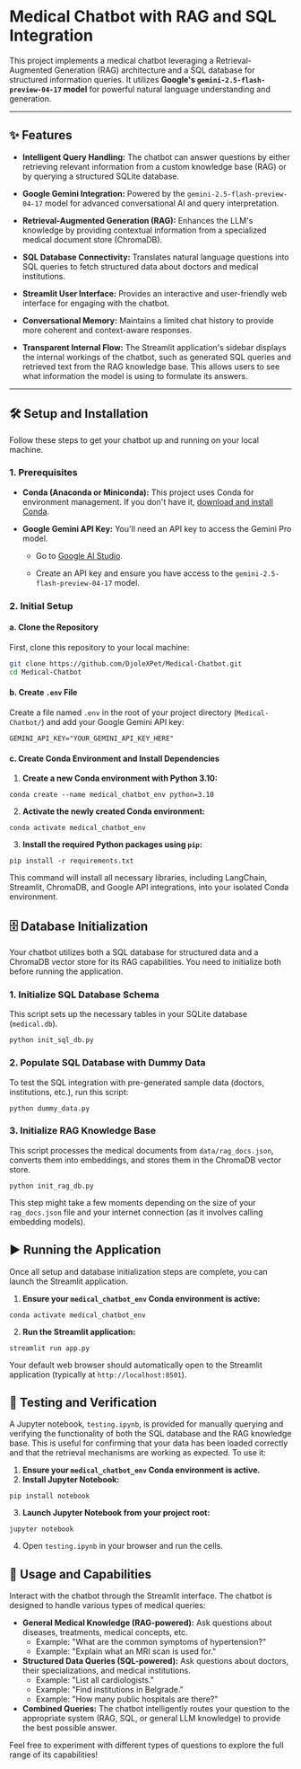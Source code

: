 # Medical Chatbot with RAG and SQL Integration

This project implements a medical chatbot leveraging a Retrieval-Augmented Generation (RAG) architecture and a SQL database for structured information queries. It utilizes **Google's `gemini-2.5-flash-preview-04-17` model** for powerful natural language understanding and generation.

---

## ✨ Features

* **Intelligent Query Handling:** The chatbot can answer questions by either retrieving relevant information from a custom knowledge base (RAG) or by querying a structured SQLite database.

* **Google Gemini Integration:** Powered by the `gemini-2.5-flash-preview-04-17` model for advanced conversational AI and query interpretation.

* **Retrieval-Augmented Generation (RAG):** Enhances the LLM's knowledge by providing contextual information from a specialized medical document store (ChromaDB).

* **SQL Database Connectivity:** Translates natural language questions into SQL queries to fetch structured data about doctors and medical institutions.

* **Streamlit User Interface:** Provides an interactive and user-friendly web interface for engaging with the chatbot.

* **Conversational Memory:** Maintains a limited chat history to provide more coherent and context-aware responses.

* **Transparent Internal Flow:** The Streamlit application's sidebar displays the internal workings of the chatbot, such as generated SQL queries and retrieved text from the RAG knowledge base. This allows users to see what information the model is using to formulate its answers.

---

## 🛠️ Setup and Installation

Follow these steps to get your chatbot up and running on your local machine.

### 1. Prerequisites

* **Conda (Anaconda or Miniconda):** This project uses Conda for environment management. If you don't have it, [download and install Conda](https://docs.conda.io/en/latest/miniconda.html).

* **Google Gemini API Key:** You'll need an API key to access the Gemini Pro model.

    * Go to [Google AI Studio](https://aistudio.google.com/).

    * Create an API key and ensure you have access to the `gemini-2.5-flash-preview-04-17` model.

### 2. Initial Setup

#### a. Clone the Repository

First, clone this repository to your local machine:

```bash
git clone https://github.com/DjoleXPet/Medical-Chatbot.git
cd Medical-Chatbot
```

#### b. Create `.env` File
Create a file named `.env` in the root of your project directory (`Medical-Chatbot/`) and add your Google Gemini API key:
```
GEMINI_API_KEY="YOUR_GEMINI_API_KEY_HERE"
```


#### c. Create Conda Environment and Install Dependencies
1. **Create a new Conda environment with Python 3.10:**
```
conda create --name medical_chatbot_env python=3.10
```
2. **Activate the newly created Conda environment:**
```
conda activate medical_chatbot_env
```
3. **Install the required Python packages using `pip`:**
```
pip install -r requirements.txt
```
This command will install all necessary libraries, including LangChain, Streamlit, ChromaDB, and Google API integrations, into your isolated Conda environment.
## 🗄️ Database Initialization
Your chatbot utilizes both a SQL database for structured data and a ChromaDB vector store for its RAG capabilities. You need to initialize both before running the application.
### 1. Initialize SQL Database Schema
This script sets up the necessary tables in your SQLite database (`medical.db`).
```
python init_sql_db.py
```



### 2. Populate SQL Database with Dummy Data
To test the SQL integration with pre-generated sample data (doctors, institutions, etc.), run this script:
```
python dummy_data.py
```



### 3. Initialize RAG Knowledge Base
This script processes the medical documents from `data/rag_docs.json`, converts them into embeddings, and stores them in the ChromaDB vector store.
```
python init_rag_db.py
```



This step might take a few moments depending on the size of your `rag_docs.json` file and your internet connection (as it involves calling embedding models).
## ▶️ Running the Application
Once all setup and database initialization steps are complete, you can launch the Streamlit application.
1. **Ensure your `medical_chatbot_env` Conda environment is active:**
```
conda activate medical_chatbot_env
```



2. **Run the Streamlit application:**
```
streamlit run app.py
```



Your default web browser should automatically open to the Streamlit application (typically at `http://localhost:8501`).
## 🧪 Testing and Verification
A Jupyter notebook, `testing.ipynb`, is provided for manually querying and verifying the functionality of both the SQL database and the RAG knowledge base. This is useful for confirming that your data has been loaded correctly and that the retrieval mechanisms are working as expected.
To use it:
1. **Ensure your `medical_chatbot_env` Conda environment is active.**
2. **Install Jupyter Notebook:**
```
pip install notebook
```


3. **Launch Jupyter Notebook from your project root:**
```
jupyter notebook
```


4. Open `testing.ipynb` in your browser and run the cells.
## 💬 Usage and Capabilities
Interact with the chatbot through the Streamlit interface. The chatbot is designed to handle various types of medical queries:
- **General Medical Knowledge (RAG-powered):** Ask questions about diseases, treatments, medical concepts, etc.
    - Example: "What are the common symptoms of hypertension?"
    - Example: "Explain what an MRI scan is used for."
- **Structured Data Queries (SQL-powered):** Ask questions about doctors, their specializations, and medical institutions.
    - Example: "List all cardiologists."
    - Example: "Find institutions in Belgrade."
    - Example: "How many public hospitals are there?"
- **Combined Queries:** The chatbot intelligently routes your question to the appropriate system (RAG, SQL, or general LLM knowledge) to provide the best possible answer.

Feel free to experiment with different types of questions to explore the full range of its capabilities!
